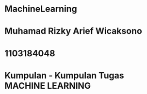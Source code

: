 # MachineLearning
# Muhamad Rizky Arief Wicaksono
# 1103184048
# Kumpulan - Kumpulan Tugas MACHINE LEARNING
